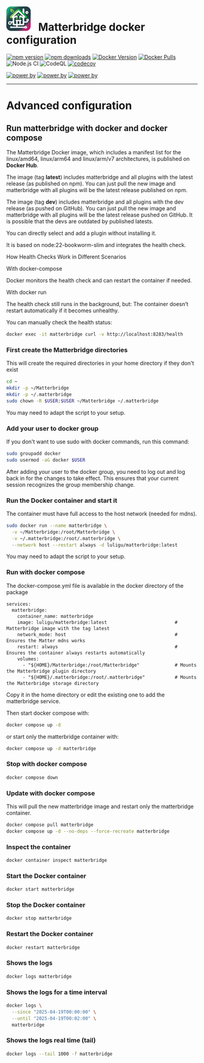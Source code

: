 # <img src="frontend/public/matterbridge.svg" alt="Matterbridge Logo" width="64px" height="64px">&nbsp;&nbsp;&nbsp;Matterbridge docker configuration

[![npm version](https://img.shields.io/npm/v/matterbridge.svg)](https://www.npmjs.com/package/matterbridge)
[![npm downloads](https://img.shields.io/npm/dt/matterbridge.svg)](https://www.npmjs.com/package/matterbridge)
[![Docker Version](https://img.shields.io/docker/v/luligu/matterbridge?label=docker%20version&sort=semver)](https://hub.docker.com/r/luligu/matterbridge)
[![Docker Pulls](https://img.shields.io/docker/pulls/luligu/matterbridge.svg)](https://hub.docker.com/r/luligu/matterbridge)
![Node.js CI](https://github.com/Luligu/matterbridge/actions/workflows/build.yml/badge.svg)
![CodeQL](https://github.com/Luligu/matterbridge/actions/workflows/codeql.yml/badge.svg)
[![codecov](https://codecov.io/gh/Luligu/matterbridge/branch/main/graph/badge.svg)](https://codecov.io/gh/Luligu/matterbridge)

[![power by](https://img.shields.io/badge/powered%20by-matter--history-blue)](https://www.npmjs.com/package/matter-history)
[![power by](https://img.shields.io/badge/powered%20by-node--ansi--logger-blue)](https://www.npmjs.com/package/node-ansi-logger)
[![power by](https://img.shields.io/badge/powered%20by-node--persist--manager-blue)](https://www.npmjs.com/package/node-persist-manager)

---

# Advanced configuration

## Run matterbridge with docker and docker compose

The Matterbridge Docker image, which includes a manifest list for the linux/amd64, linux/arm64 and linux/arm/v7 architectures, is published on **Docker Hub**.

The image (tag **latest**) includes matterbridge and all plugins with the latest release (as published on npm). You can just pull the new image and matterbridge with all plugins will be the latest release published on npm.

The image (tag **dev**) includes matterbridge and all plugins with the dev release (as pushed on GitHub). You can just pull the new image and matterbridge with all plugins will be the latest release pushed on GitHub. It is possible that the devs are outdated by published latests.

You can directly select and add a plugin without installing it.

It is based on node:22-bookworm-slim and integrates the health check.

How Health Checks Work in Different Scenarios

With docker-compose

Docker monitors the health check and can restart the container if needed.

With docker run

The health check still runs in the background, but:
The container doesn’t restart automatically if it becomes unhealthy.

You can manually check the health status:

```bash
docker exec -it matterbridge curl -v http://localhost:8283/health
```

### First create the Matterbridge directories

This will create the required directories in your home directory if they don't exist

```bash
cd ~
mkdir -p ~/Matterbridge
mkdir -p ~/.matterbridge
sudo chown -R $USER:$USER ~/Matterbridge ~/.matterbridge
```

You may need to adapt the script to your setup.

### Add your user to docker group

If you don't want to use sudo with docker commands, run this command:

```bash
sudo groupadd docker
sudo usermod -aG docker $USER
```

After adding your user to the docker group, you need to log out and log back in for the changes to take effect. This ensures that your current session recognizes the group membership change.

### Run the Docker container and start it

The container must have full access to the host network (needed for mdns).

```bash
sudo docker run --name matterbridge \
  -v ~/Matterbridge:/root/Matterbridge \
  -v ~/.matterbridge:/root/.matterbridge \
  --network host --restart always -d luligu/matterbridge:latest
```

You may need to adapt the script to your setup.

### Run with docker compose

The docker-compose.yml file is available in the docker directory of the package

```
services:
  matterbridge:
    container_name: matterbridge
    image: luligu/matterbridge:latest                         # Matterbridge image with the tag latest
    network_mode: host                                        # Ensures the Matter mdns works
    restart: always                                           # Ensures the container always restarts automatically
    volumes:
      - "${HOME}/Matterbridge:/root/Matterbridge"             # Mounts the Matterbridge plugin directory
      - "${HOME}/.matterbridge:/root/.matterbridge"           # Mounts the Matterbridge storage directory
```

Copy it in the home directory or edit the existing one to add the matterbridge service.

Then start docker compose with:

```bash
docker compose up -d
```

or start only the matterbridge container with:

```bash
docker compose up -d matterbridge
```

### Stop with docker compose

```bash
docker compose down
```

### Update with docker compose

This will pull the new matterbridge image and restart only the matterbridge container.

```bash
docker compose pull matterbridge
docker compose up -d --no-deps --force-recreate matterbridge
```

### Inspect the container

```bash
docker container inspect matterbridge
```

### Start the Docker container

```bash
docker start matterbridge
```

### Stop the Docker container

```bash
docker stop matterbridge
```

### Restart the Docker container

```bash
docker restart matterbridge
```

### Shows the logs

```bash
docker logs matterbridge
```

### Shows the logs for a time interval

```bash
docker logs \
  --since "2025-04-19T00:00:00" \
  --until "2025-04-19T00:02:00" \
  matterbridge
```

### Shows the logs real time (tail)

```bash
docker logs --tail 1000 -f matterbridge
```
